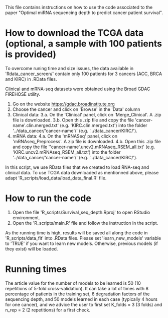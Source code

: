 This file contains instructions on how to use the code associated to the paper "Optimal miRNA sequencing depth to predict cancer patient survival".


How to download the TCGA data (optional, a sample with 100 patients is provided)
==================================

To overcome runing time and size issues, the data available in 'Rdata_cancer_screen/' contain only 100 patients for 3 cancers (ACC, BRCA and KIRC) in .RData files.

Clinical and mRNA-seq datasets were obtained using the Broad GDAC FIREHOSE utility.

1. Go on the website https://gdac.broadinstitute.org
2. Choose the cancer and click on 'Browse' in the 'Data' column
3. Clinical data:
	3.a. On the 'Clinical' panel, click on 'Merge_Clinical'. A .zip file is downloaded.
	3.b. Open this .zip file and copy the file 'cancer-name'.clin.merged.txt' 
	(e.g. 'KIRC.clin.merged.txt') into the folder '../data_cancer/'cancer-name'/' (e.g. '../data_cancer/KIRC/').
4. mRNA data:
	4.a. On the 'mRNASeq' panel, click on 'mRNAseq_Preprocess'. A zip file is downloaded.
	4.b. Open this .zip file and copy the file ''cancer-name'.uncv2.mRNAseq_RSEM_all.txt' 
	(e.g. 'KIRC.uncv2.mRNAseq_RSEM_all.txt') into the folder '../data_cancer/'cancer-name'/' (e.g. '../data_cancer/KIRC/').	

In this script, we use RData files that we created to load RNA-seq and clinical data. To use TCGA data downloaded as mentionned above, please adapt 'R_scripts/load_data/load_data_final.R' file.

How to run the code 
==================================

1. Open the file 'R_scripts/Survival_seq_depth.Rproj' to open RStudio environment.
2. Open the 'R_scripts/main.R' file and follow the instruction in the script. 

As the running time is high, results will be saved all along the code in 'R_scripts/data_fit' into .RData files. Please set 'learn_new_models' variable to 'TRUE' if you want to learn new models. Otherwise, previous models (if they exist) will be loaded.


Running times 
==================================

The article value for the number of models to be learned is 50 (10 repetitions of 5-fold cross-validation). It can take a lot of times with 8 percentage of patients in the training set, 6 degradation factors of the sequencing depth, and 50 models learned in each case (typically 4 hours for one cancer), and we advice the user to first set K_folds = 3 (3 folds) and n_rep = 2 (2 repetitions) for a first check.
